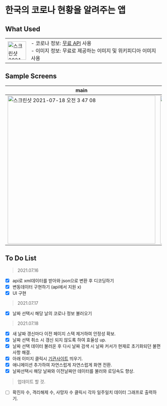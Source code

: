 



한국의 코로나 현황을 알려주는 앱
==

What Used
--

|||
|-|-|
|<img width="59" alt="스크린샷 2021-07-16 오전 2 55 25" src="https://user-images.githubusercontent.com/74492426/125834839-3fe552f7-dbe4-4e6b-abe6-82e770701815.png">|- 코로나 정보: [무료 API](https://www.data.go.kr/tcs/dss/selectApiDataDetailView.do?publicDataPk=15043376]) 사용<br> - 이미지 정보: 무료로 제공하는 이미지 및 위키피디아 이미지 사용|


Sample Screens
--

|main|site|gif|
|-----|-----|-----|
|<img width="475" alt="스크린샷 2021-07-18 오전 3 47 08" src="https://user-images.githubusercontent.com/74492426/126046807-13e98007-6aee-45f4-b0e2-5f1a74863ffa.png">|<img width="475" alt="스크린샷 2021-07-18 오후 4 23 52" src="https://user-images.githubusercontent.com/74492426/126059242-2a13191a-8ff5-42c9-a863-6e96efa118bb.png">|![Simulator Screen Recording - iPhone 12 Pro Max - 2021-07-18 at 16 22 27](https://user-images.githubusercontent.com/74492426/126059211-461e1b4f-c93b-4ae5-927f-161b322db184.gif)|



To Do List
--
>2021.07.16
- [x] api로 xml데이터를 받아와 json으로 변환 후 디코딩하기
- [x] 변동데이터 구현하기 (api에서 지원 x)
- [x] UI 구현 
>2021.07.17
- [x] 날짜 선택시 해당 날의 코로나 정보 불러오기 
>2021.07.18
- [x] 새 날짜 갱신마다 이전 페이지 스택 제거하여 안정성 확보.
- [x] 날짜 선택 취소 시 갱신 되지 않도록 하여 효율성 up.
- [x] 날짜 선택 데이터 불러온 후 다시 날짜 검색 시 날짜 커서가 현재로 초기화되던 불편사항 해결.
- [x] 아래 이미지 클릭시 [기관사이트](http://ncov.mohw.go.kr/) 띄우기.
- [x] 애니메이션 추가하여 자연스럽게 자연스럽게 화면 전환.
- [x] 날짜선택시 해당 날짜와 이전날짜만 데이터를 불러와 로딩속도 향상. 

>업데이트 할 것.
- [ ] 확진자 수, 격리해제 수, 사망자 수 클릭시 각자 일주일치 데이터 그래프로 출력하기.


